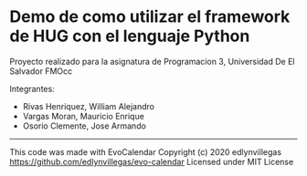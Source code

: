 # Demo de como utilizar el framework de HUG con el lenguaje Python

Proyecto realizado para la asignatura de Programacion 3, Universidad De El Salvador FMOcc

Integrantes:
- Rivas Henriquez, William Alejandro
- Vargas Moran, Mauricio Enrique
- Osorio Clemente, Jose Armando

***
This code was made with EvoCalendar
Copyright (c) 2020 edlynvillegas
https://github.com/edlynvillegas/evo-calendar
Licensed under MIT License
